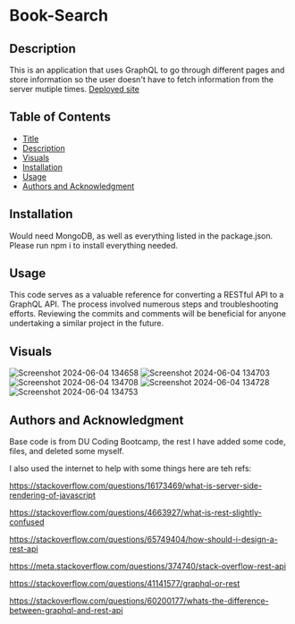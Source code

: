 <a id="title"></a>
# Book-Search

<a id="description"></a>
## Description
This is an application that uses GraphQL to go through different pages and store information so the user doesn't have to fetch information from the server mutiple times. [Deployed site](https://book-search-ea9x.onrender.com/)

## Table of Contents
- [Title](#title)
- [Description](#description)
- [Visuals](#visuals)
- [Installation](#installation)
- [Usage](#usage)
- [Authors and Acknowledgment](#acknowledgment)


<a id="installation"></a>
## Installation
Would need MongoDB, as well as everything listed in the package.json. 
Please run npm i to install everything needed. 

<a id="usage"></a>
## Usage
This code serves as a valuable reference for converting a RESTful API to a GraphQL API. The process involved numerous steps and troubleshooting efforts. Reviewing the commits and comments will be beneficial for anyone undertaking a similar project in the future.

<a id="Visuals"></a>
## Visuals
![Screenshot 2024-06-04 134658](https://github.com/HaleighElkins/Book-Search/assets/152942336/5a028ad4-29c0-43ce-9499-111e2e96d97f)
![Screenshot 2024-06-04 134703](https://github.com/HaleighElkins/Book-Search/assets/152942336/15286c70-8970-4921-a028-d09e673224f7)
![Screenshot 2024-06-04 134708](https://github.com/HaleighElkins/Book-Search/assets/152942336/f6543d40-6c82-4bdc-b2b2-c5e0ee9e086a)
![Screenshot 2024-06-04 134728](https://github.com/HaleighElkins/Book-Search/assets/152942336/455f189f-e6a6-4a31-8ef1-8a30d0ed27c8)
![Screenshot 2024-06-04 134753](https://github.com/HaleighElkins/Book-Search/assets/152942336/b49478f9-1113-44fe-905e-5e5feac4400a)


<a id="acknowledgment"></a>
## Authors and Acknowledgment
Base code is from DU Coding Bootcamp, the rest I have added some code, files, and deleted some myself. 
 
 I also used the internet to help with some things here are teh refs: 

 https://stackoverflow.com/questions/16173469/what-is-server-side-rendering-of-javascript

 https://stackoverflow.com/questions/4663927/what-is-rest-slightly-confused 

 https://stackoverflow.com/questions/65749404/how-should-i-design-a-rest-api 

 https://meta.stackoverflow.com/questions/374740/stack-overflow-rest-api 

 https://stackoverflow.com/questions/41141577/graphql-or-rest

 https://stackoverflow.com/questions/60200177/whats-the-difference-between-graphql-and-rest-api 

 








